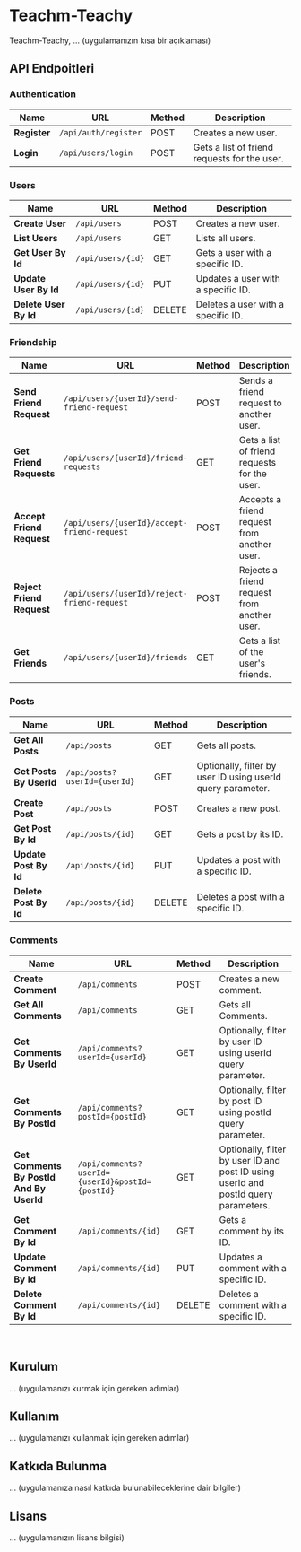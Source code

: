 # Teachm-Teachy

Teachm-Teachy, ... (uygulamanızın kısa bir açıklaması)

## API Endpoitleri

### Authentication

| Name         | URL                  | Method | Description                                  |
|--------------|----------------------|--------|----------------------------------------------|
| **Register** | `/api/auth/register` | POST   | Creates a new user.                          |
| **Login**    | `/api/users/login`   | POST   | Gets a list of friend requests for the user. |

### Users

| Name                  | URL               | Method | Description                        |
|-----------------------|-------------------|--------|------------------------------------|
| **Create User**       | `/api/users`      | POST   | Creates a new user.                |
| **List Users**        | `/api/users`      | GET    | Lists all users.                   |
| **Get User By Id**    | `/api/users/{id}` | GET    | Gets a user with a specific ID.    |
| **Update User By Id** | `/api/users/{id}` | PUT    | Updates a user with a specific ID. |
| **Delete User By Id** | `/api/users/{id}` | DELETE | Deletes a user with a specific ID. |


### Friendship

| Name                      | URL                                         | Method | Description                                  |
|---------------------------|---------------------------------------------|--------|----------------------------------------------|
| **Send Friend Request**   | `/api/users/{userId}/send-friend-request`   | POST   | Sends a friend request to another user.      |
| **Get Friend Requests**   | `/api/users/{userId}/friend-requests`       | GET    | Gets a list of friend requests for the user. |
| **Accept Friend Request** | `/api/users/{userId}/accept-friend-request` | POST	  | Accepts a friend request from another user.  |
| **Reject Friend Request** | `/api/users/{userId}/reject-friend-request` | POST   | Rejects a friend request from another user.  |
| **Get Friends**           | `/api/users/{userId}/friends`               | GET    | Gets a list of the user's friends.           |


### Posts

| Name                    | URL                          | Method | Description                                                 |
|-------------------------|------------------------------|--------|-------------------------------------------------------------|
| **Get All Posts**       | `/api/posts`                 | GET    | Gets all posts.                                             |
| **Get Posts By UserId** | `/api/posts?userId={userId}` | GET    | Optionally, filter by user ID using userId query parameter. |
| **Create Post**         | `/api/posts`                 | POST   | Creates a new post.                                         |
| **Get Post By Id**      | `/api/posts/{id}`            | GET    | Gets a post by its ID.                                      |
| **Update Post By Id**   | `/api/posts/{id}`            | PUT    | Updates a post with a specific ID.                          |
| **Delete Post By Id**   | `/api/posts/{id}`            | DELETE | Deletes a post with a specific ID.                          |



### Comments

| Name                                     | URL                                             | Method | Description                                                                         |
|------------------------------------------|-------------------------------------------------|--------|-------------------------------------------------------------------------------------|
| **Create Comment**                       | `/api/comments`                                 | POST   | Creates a new comment.                                                              |
| **Get All Comments**                     | `/api/comments`                                 | GET    | Gets all Comments.                                                                  |
| **Get Comments By UserId**               | `/api/comments?userId={userId}`                 | GET    | Optionally, filter by user ID using userId query parameter.                         |
| **Get Comments By PostId**               | `/api/comments?postId={postId}`                 | GET    | Optionally, filter by post ID using postId query parameter.                         |
| **Get Comments By PostId And By UserId** | `/api/comments?userId={userId}&postId={postId}` | GET    | Optionally, filter by user ID and post ID using userId and postId query parameters. |
| **Get Comment By Id**                    | `/api/comments/{id}`                            | GET    | Gets a comment by its ID.                                                           |
| **Update Comment By Id**                 | `/api/comments/{id}`                            | PUT    | Updates a comment with a specific ID.                                               |
| **Delete Comment By Id**                 | `/api/comments/{id}`                            | DELETE | Deletes a comment with a specific ID.                                               |




<br>

## Kurulum

... (uygulamanızı kurmak için gereken adımlar)

## Kullanım

... (uygulamanızı kullanmak için gereken adımlar)

## Katkıda Bulunma

... (uygulamanıza nasıl katkıda bulunabileceklerine dair bilgiler)

## Lisans

... (uygulamanızın lisans bilgisi)
